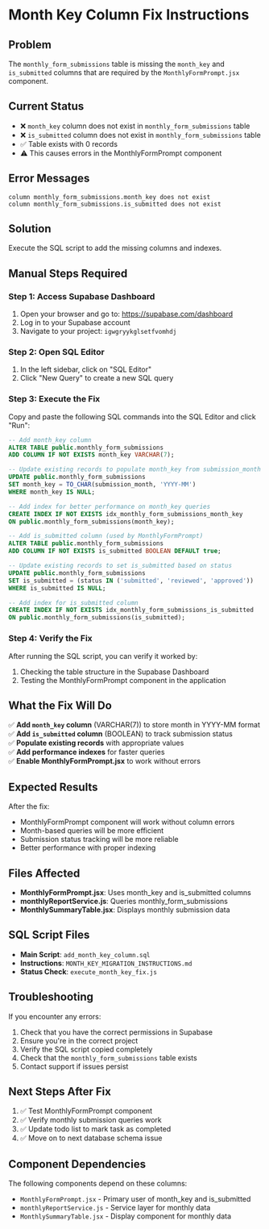 # Month Key Column Fix Instructions

## Problem
The `monthly_form_submissions` table is missing the `month_key` and `is_submitted` columns that are required by the `MonthlyFormPrompt.jsx` component.

## Current Status
- ❌ `month_key` column does not exist in `monthly_form_submissions` table
- ❌ `is_submitted` column does not exist in `monthly_form_submissions` table
- ✅ Table exists with 0 records
- ⚠️ This causes errors in the MonthlyFormPrompt component

## Error Messages
```
column monthly_form_submissions.month_key does not exist
column monthly_form_submissions.is_submitted does not exist
```

## Solution
Execute the SQL script to add the missing columns and indexes.

## Manual Steps Required

### Step 1: Access Supabase Dashboard
1. Open your browser and go to: https://supabase.com/dashboard
2. Log in to your Supabase account
3. Navigate to your project: `igwgryykglsetfvomhdj`

### Step 2: Open SQL Editor
1. In the left sidebar, click on "SQL Editor"
2. Click "New Query" to create a new SQL query

### Step 3: Execute the Fix
Copy and paste the following SQL commands into the SQL Editor and click "Run":

```sql
-- Add month_key column
ALTER TABLE public.monthly_form_submissions 
ADD COLUMN IF NOT EXISTS month_key VARCHAR(7);

-- Update existing records to populate month_key from submission_month
UPDATE public.monthly_form_submissions 
SET month_key = TO_CHAR(submission_month, 'YYYY-MM')
WHERE month_key IS NULL;

-- Add index for better performance on month_key queries
CREATE INDEX IF NOT EXISTS idx_monthly_form_submissions_month_key 
ON public.monthly_form_submissions(month_key);

-- Add is_submitted column (used by MonthlyFormPrompt)
ALTER TABLE public.monthly_form_submissions 
ADD COLUMN IF NOT EXISTS is_submitted BOOLEAN DEFAULT true;

-- Update existing records to set is_submitted based on status
UPDATE public.monthly_form_submissions 
SET is_submitted = (status IN ('submitted', 'reviewed', 'approved'))
WHERE is_submitted IS NULL;

-- Add index for is_submitted column
CREATE INDEX IF NOT EXISTS idx_monthly_form_submissions_is_submitted 
ON public.monthly_form_submissions(is_submitted);
```

### Step 4: Verify the Fix
After running the SQL script, you can verify it worked by:
1. Checking the table structure in the Supabase Dashboard
2. Testing the MonthlyFormPrompt component in the application

## What the Fix Will Do

✅ **Add `month_key` column** (VARCHAR(7)) to store month in YYYY-MM format  
✅ **Add `is_submitted` column** (BOOLEAN) to track submission status  
✅ **Populate existing records** with appropriate values  
✅ **Add performance indexes** for faster queries  
✅ **Enable MonthlyFormPrompt.jsx** to work without errors  

## Expected Results

After the fix:
- MonthlyFormPrompt component will work without column errors
- Month-based queries will be more efficient
- Submission status tracking will be more reliable
- Better performance with proper indexing

## Files Affected

- **MonthlyFormPrompt.jsx**: Uses month_key and is_submitted columns
- **monthlyReportService.js**: Queries monthly_form_submissions
- **MonthlySummaryTable.jsx**: Displays monthly submission data

## SQL Script Files

- **Main Script**: `add_month_key_column.sql`
- **Instructions**: `MONTH_KEY_MIGRATION_INSTRUCTIONS.md`
- **Status Check**: `execute_month_key_fix.js`

## Troubleshooting

If you encounter any errors:
1. Check that you have the correct permissions in Supabase
2. Ensure you're in the correct project
3. Verify the SQL script copied completely
4. Check that the `monthly_form_submissions` table exists
5. Contact support if issues persist

## Next Steps After Fix

1. ✅ Test MonthlyFormPrompt component
2. ✅ Verify monthly submission queries work
3. ✅ Update todo list to mark task as completed
4. ✅ Move on to next database schema issue

## Component Dependencies

The following components depend on these columns:
- `MonthlyFormPrompt.jsx` - Primary user of month_key and is_submitted
- `monthlyReportService.js` - Service layer for monthly data
- `MonthlySummaryTable.jsx` - Display component for monthly data